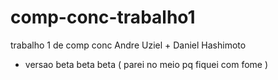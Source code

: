 # comp-conc-trabalho1
trabalho 1 de comp conc Andre Uziel + Daniel Hashimoto
- versao beta beta beta ( parei no meio pq fiquei com fome )
